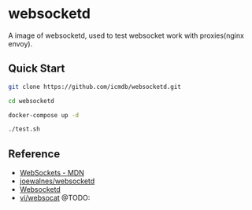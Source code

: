 # websocketd

A image of websocketd, used to test websocket work with proxies(nginx envoy).

## Quick Start

```sh
git clone https://github.com/icmdb/websocketd.git

cd websocketd

docker-compose up -d 

./test.sh
```

## Reference

* [WebSockets - MDN](https://developer.mozilla.org/en-US/docs/Glossary/WebSockets)
* [joewalnes/websocketd](https://github.com/joewalnes/websocketd)
* [Websocketd](http://websocketd.com/)
* [vi/websocat](https://github.com/vi/websocat) @TODO:

